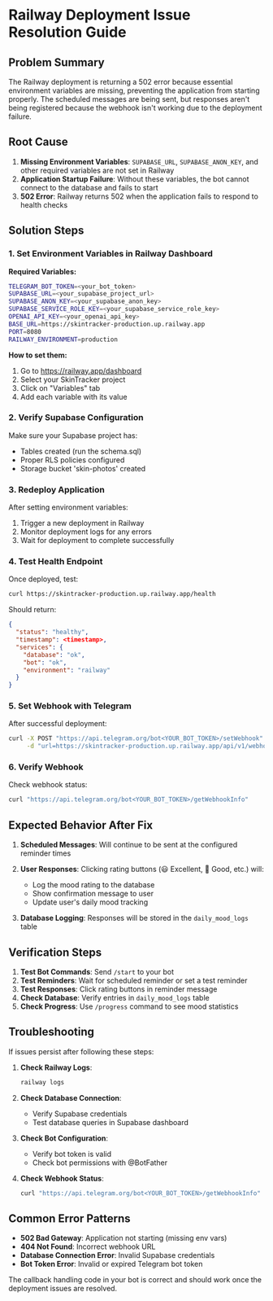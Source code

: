 # Railway Deployment Issue Resolution Guide

## Problem Summary
The Railway deployment is returning a 502 error because essential environment variables are missing, preventing the application from starting properly. The scheduled messages are being sent, but responses aren't being registered because the webhook isn't working due to the deployment failure.

## Root Cause
1. **Missing Environment Variables**: `SUPABASE_URL`, `SUPABASE_ANON_KEY`, and other required variables are not set in Railway
2. **Application Startup Failure**: Without these variables, the bot cannot connect to the database and fails to start
3. **502 Error**: Railway returns 502 when the application fails to respond to health checks

## Solution Steps

### 1. Set Environment Variables in Railway Dashboard

**Required Variables:**
```bash
TELEGRAM_BOT_TOKEN=<your_bot_token>
SUPABASE_URL=<your_supabase_project_url>
SUPABASE_ANON_KEY=<your_supabase_anon_key>
SUPABASE_SERVICE_ROLE_KEY=<your_supabase_service_role_key>
OPENAI_API_KEY=<your_openai_api_key>
BASE_URL=https://skintracker-production.up.railway.app
PORT=8080
RAILWAY_ENVIRONMENT=production
```

**How to set them:**
1. Go to https://railway.app/dashboard
2. Select your SkinTracker project
3. Click on "Variables" tab
4. Add each variable with its value

### 2. Verify Supabase Configuration

Make sure your Supabase project has:
- Tables created (run the schema.sql)
- Proper RLS policies configured
- Storage bucket 'skin-photos' created

### 3. Redeploy Application

After setting environment variables:
1. Trigger a new deployment in Railway
2. Monitor deployment logs for any errors
3. Wait for deployment to complete successfully

### 4. Test Health Endpoint

Once deployed, test:
```bash
curl https://skintracker-production.up.railway.app/health
```

Should return:
```json
{
  "status": "healthy",
  "timestamp": <timestamp>,
  "services": {
    "database": "ok",
    "bot": "ok",
    "environment": "railway"
  }
}
```

### 5. Set Webhook with Telegram

After successful deployment:
```bash
curl -X POST "https://api.telegram.org/bot<YOUR_BOT_TOKEN>/setWebhook" \
     -d "url=https://skintracker-production.up.railway.app/api/v1/webhook"
```

### 6. Verify Webhook

Check webhook status:
```bash
curl "https://api.telegram.org/bot<YOUR_BOT_TOKEN>/getWebhookInfo"
```

## Expected Behavior After Fix

1. **Scheduled Messages**: Will continue to be sent at the configured reminder times
2. **User Responses**: Clicking rating buttons (😃 Excellent, 🙂 Good, etc.) will:
   - Log the mood rating to the database
   - Show confirmation message to user
   - Update user's daily mood tracking

3. **Database Logging**: Responses will be stored in the `daily_mood_logs` table

## Verification Steps

1. **Test Bot Commands**: Send `/start` to your bot
2. **Test Reminders**: Wait for scheduled reminder or set a test reminder
3. **Test Responses**: Click rating buttons in reminder message
4. **Check Database**: Verify entries in `daily_mood_logs` table
5. **Check Progress**: Use `/progress` command to see mood statistics

## Troubleshooting

If issues persist after following these steps:

1. **Check Railway Logs**:
   ```bash
   railway logs
   ```

2. **Check Database Connection**:
   - Verify Supabase credentials
   - Test database queries in Supabase dashboard

3. **Check Bot Configuration**:
   - Verify bot token is valid
   - Check bot permissions with @BotFather

4. **Check Webhook Status**:
   ```bash
   curl "https://api.telegram.org/bot<YOUR_BOT_TOKEN>/getWebhookInfo"
   ```

## Common Error Patterns

- **502 Bad Gateway**: Application not starting (missing env vars)
- **404 Not Found**: Incorrect webhook URL
- **Database Connection Error**: Invalid Supabase credentials
- **Bot Token Error**: Invalid or expired Telegram bot token

The callback handling code in your bot is correct and should work once the deployment issues are resolved.

